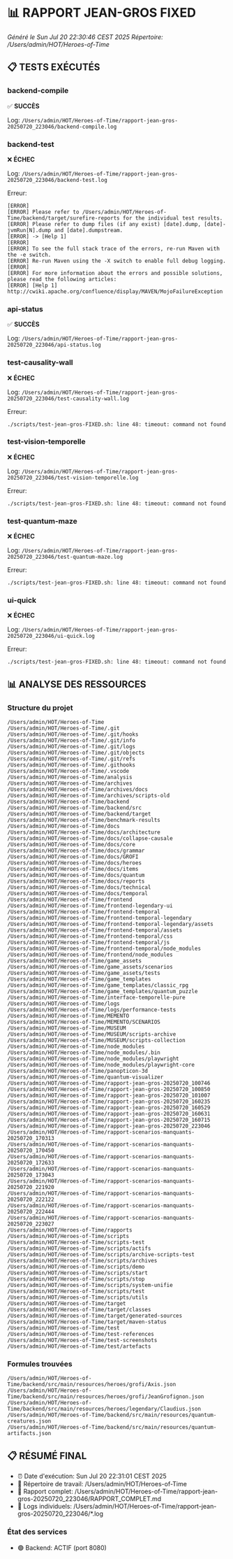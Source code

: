 # 📊 RAPPORT JEAN-GROS FIXED
*Généré le Sun Jul 20 22:30:46 CEST 2025*
*Répertoire: /Users/admin/HOT/Heroes-of-Time*

## 📋 TESTS EXÉCUTÉS

### backend-compile

✅ **SUCCÈS**

Log: `/Users/admin/HOT/Heroes-of-Time/rapport-jean-gros-20250720_223046/backend-compile.log`

### backend-test

❌ **ÉCHEC**

Log: `/Users/admin/HOT/Heroes-of-Time/rapport-jean-gros-20250720_223046/backend-test.log`

Erreur:
```
[ERROR] 
[ERROR] Please refer to /Users/admin/HOT/Heroes-of-Time/backend/target/surefire-reports for the individual test results.
[ERROR] Please refer to dump files (if any exist) [date].dump, [date]-jvmRun[N].dump and [date].dumpstream.
[ERROR] -> [Help 1]
[ERROR] 
[ERROR] To see the full stack trace of the errors, re-run Maven with the -e switch.
[ERROR] Re-run Maven using the -X switch to enable full debug logging.
[ERROR] 
[ERROR] For more information about the errors and possible solutions, please read the following articles:
[ERROR] [Help 1] http://cwiki.apache.org/confluence/display/MAVEN/MojoFailureException
```

### api-status

✅ **SUCCÈS**

Log: `/Users/admin/HOT/Heroes-of-Time/rapport-jean-gros-20250720_223046/api-status.log`

### test-causality-wall

❌ **ÉCHEC**

Log: `/Users/admin/HOT/Heroes-of-Time/rapport-jean-gros-20250720_223046/test-causality-wall.log`

Erreur:
```
./scripts/test-jean-gros-FIXED.sh: line 48: timeout: command not found
```

### test-vision-temporelle

❌ **ÉCHEC**

Log: `/Users/admin/HOT/Heroes-of-Time/rapport-jean-gros-20250720_223046/test-vision-temporelle.log`

Erreur:
```
./scripts/test-jean-gros-FIXED.sh: line 48: timeout: command not found
```

### test-quantum-maze

❌ **ÉCHEC**

Log: `/Users/admin/HOT/Heroes-of-Time/rapport-jean-gros-20250720_223046/test-quantum-maze.log`

Erreur:
```
./scripts/test-jean-gros-FIXED.sh: line 48: timeout: command not found
```

### ui-quick

❌ **ÉCHEC**

Log: `/Users/admin/HOT/Heroes-of-Time/rapport-jean-gros-20250720_223046/ui-quick.log`

Erreur:
```
./scripts/test-jean-gros-FIXED.sh: line 48: timeout: command not found
```


## 📊 ANALYSE DES RESSOURCES

### Structure du projet
```
/Users/admin/HOT/Heroes-of-Time
/Users/admin/HOT/Heroes-of-Time/.git
/Users/admin/HOT/Heroes-of-Time/.git/hooks
/Users/admin/HOT/Heroes-of-Time/.git/info
/Users/admin/HOT/Heroes-of-Time/.git/logs
/Users/admin/HOT/Heroes-of-Time/.git/objects
/Users/admin/HOT/Heroes-of-Time/.git/refs
/Users/admin/HOT/Heroes-of-Time/.githooks
/Users/admin/HOT/Heroes-of-Time/.vscode
/Users/admin/HOT/Heroes-of-Time/analysis
/Users/admin/HOT/Heroes-of-Time/archives
/Users/admin/HOT/Heroes-of-Time/archives/docs
/Users/admin/HOT/Heroes-of-Time/archives/scripts-old
/Users/admin/HOT/Heroes-of-Time/backend
/Users/admin/HOT/Heroes-of-Time/backend/src
/Users/admin/HOT/Heroes-of-Time/backend/target
/Users/admin/HOT/Heroes-of-Time/benchmark-results
/Users/admin/HOT/Heroes-of-Time/docs
/Users/admin/HOT/Heroes-of-Time/docs/architecture
/Users/admin/HOT/Heroes-of-Time/docs/collapse-causale
/Users/admin/HOT/Heroes-of-Time/docs/core
/Users/admin/HOT/Heroes-of-Time/docs/grammar
/Users/admin/HOT/Heroes-of-Time/docs/GROFI
/Users/admin/HOT/Heroes-of-Time/docs/heroes
/Users/admin/HOT/Heroes-of-Time/docs/items
/Users/admin/HOT/Heroes-of-Time/docs/quantum
/Users/admin/HOT/Heroes-of-Time/docs/reports
/Users/admin/HOT/Heroes-of-Time/docs/technical
/Users/admin/HOT/Heroes-of-Time/docs/temporal
/Users/admin/HOT/Heroes-of-Time/frontend
/Users/admin/HOT/Heroes-of-Time/frontend-legendary-ui
/Users/admin/HOT/Heroes-of-Time/frontend-temporal
/Users/admin/HOT/Heroes-of-Time/frontend-temporal-legendary
/Users/admin/HOT/Heroes-of-Time/frontend-temporal-legendary/assets
/Users/admin/HOT/Heroes-of-Time/frontend-temporal/assets
/Users/admin/HOT/Heroes-of-Time/frontend-temporal/css
/Users/admin/HOT/Heroes-of-Time/frontend-temporal/js
/Users/admin/HOT/Heroes-of-Time/frontend-temporal/node_modules
/Users/admin/HOT/Heroes-of-Time/frontend/node_modules
/Users/admin/HOT/Heroes-of-Time/game_assets
/Users/admin/HOT/Heroes-of-Time/game_assets/scenarios
/Users/admin/HOT/Heroes-of-Time/game_assets/tests
/Users/admin/HOT/Heroes-of-Time/game_templates
/Users/admin/HOT/Heroes-of-Time/game_templates/classic_rpg
/Users/admin/HOT/Heroes-of-Time/game_templates/quantum_puzzle
/Users/admin/HOT/Heroes-of-Time/interface-temporelle-pure
/Users/admin/HOT/Heroes-of-Time/logs
/Users/admin/HOT/Heroes-of-Time/logs/performance-tests
/Users/admin/HOT/Heroes-of-Time/MEMENTO
/Users/admin/HOT/Heroes-of-Time/MEMENTO/SCENARIOS
/Users/admin/HOT/Heroes-of-Time/MUSEUM
/Users/admin/HOT/Heroes-of-Time/MUSEUM/scripts-archive
/Users/admin/HOT/Heroes-of-Time/MUSEUM/scripts-collection
/Users/admin/HOT/Heroes-of-Time/node_modules
/Users/admin/HOT/Heroes-of-Time/node_modules/.bin
/Users/admin/HOT/Heroes-of-Time/node_modules/playwright
/Users/admin/HOT/Heroes-of-Time/node_modules/playwright-core
/Users/admin/HOT/Heroes-of-Time/panopticon-3d
/Users/admin/HOT/Heroes-of-Time/quantum-visualizer
/Users/admin/HOT/Heroes-of-Time/rapport-jean-gros-20250720_100746
/Users/admin/HOT/Heroes-of-Time/rapport-jean-gros-20250720_100850
/Users/admin/HOT/Heroes-of-Time/rapport-jean-gros-20250720_101007
/Users/admin/HOT/Heroes-of-Time/rapport-jean-gros-20250720_160235
/Users/admin/HOT/Heroes-of-Time/rapport-jean-gros-20250720_160529
/Users/admin/HOT/Heroes-of-Time/rapport-jean-gros-20250720_160631
/Users/admin/HOT/Heroes-of-Time/rapport-jean-gros-20250720_160715
/Users/admin/HOT/Heroes-of-Time/rapport-jean-gros-20250720_223046
/Users/admin/HOT/Heroes-of-Time/rapport-scenarios-manquants-20250720_170313
/Users/admin/HOT/Heroes-of-Time/rapport-scenarios-manquants-20250720_170450
/Users/admin/HOT/Heroes-of-Time/rapport-scenarios-manquants-20250720_172633
/Users/admin/HOT/Heroes-of-Time/rapport-scenarios-manquants-20250720_173043
/Users/admin/HOT/Heroes-of-Time/rapport-scenarios-manquants-20250720_221920
/Users/admin/HOT/Heroes-of-Time/rapport-scenarios-manquants-20250720_222122
/Users/admin/HOT/Heroes-of-Time/rapport-scenarios-manquants-20250720_222444
/Users/admin/HOT/Heroes-of-Time/rapport-scenarios-manquants-20250720_223027
/Users/admin/HOT/Heroes-of-Time/rapports
/Users/admin/HOT/Heroes-of-Time/scripts
/Users/admin/HOT/Heroes-of-Time/scripts-test
/Users/admin/HOT/Heroes-of-Time/scripts/actifs
/Users/admin/HOT/Heroes-of-Time/scripts/archive-scripts-test
/Users/admin/HOT/Heroes-of-Time/scripts/archives
/Users/admin/HOT/Heroes-of-Time/scripts/demo
/Users/admin/HOT/Heroes-of-Time/scripts/start
/Users/admin/HOT/Heroes-of-Time/scripts/stop
/Users/admin/HOT/Heroes-of-Time/scripts/system-unifie
/Users/admin/HOT/Heroes-of-Time/scripts/test
/Users/admin/HOT/Heroes-of-Time/scripts/utils
/Users/admin/HOT/Heroes-of-Time/target
/Users/admin/HOT/Heroes-of-Time/target/classes
/Users/admin/HOT/Heroes-of-Time/target/generated-sources
/Users/admin/HOT/Heroes-of-Time/target/maven-status
/Users/admin/HOT/Heroes-of-Time/test
/Users/admin/HOT/Heroes-of-Time/test-references
/Users/admin/HOT/Heroes-of-Time/test-screenshots
/Users/admin/HOT/Heroes-of-Time/test/artefacts
```

### Formules trouvées
```
/Users/admin/HOT/Heroes-of-Time/backend/src/main/resources/heroes/grofi/Axis.json
/Users/admin/HOT/Heroes-of-Time/backend/src/main/resources/heroes/grofi/JeanGrofignon.json
/Users/admin/HOT/Heroes-of-Time/backend/src/main/resources/heroes/legendary/Claudius.json
/Users/admin/HOT/Heroes-of-Time/backend/src/main/resources/quantum-creatures.json
/Users/admin/HOT/Heroes-of-Time/backend/src/main/resources/quantum-artifacts.json
```

## 📋 RÉSUMÉ FINAL

- ⏰ Date d'exécution: Sun Jul 20 22:31:01 CEST 2025
- 📂 Répertoire de travail: /Users/admin/HOT/Heroes-of-Time
- 📁 Rapport complet: /Users/admin/HOT/Heroes-of-Time/rapport-jean-gros-20250720_223046/RAPPORT_COMPLET.md
- 📄 Logs individuels: /Users/admin/HOT/Heroes-of-Time/rapport-jean-gros-20250720_223046/*.log

### État des services
- 🟢 Backend: ACTIF (port 8080)

